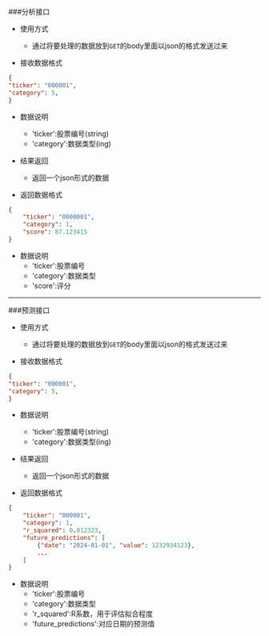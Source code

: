 ###分析接口

- 使用方式
    - 通过将要处理的数据放到`GET`的body里面以json的格式发送过来

- 接收数据格式

```json
{
"ticker": "000001",
"category": 5,
}
```

- 数据说明
    - 'ticker':股票编号(string)
    - 'category':数据类型(ing)

- 结果返回
    - 返回一个json形式的数据

- 返回数据格式
```json
{
    "ticker": "0000001",
    "category": 1,
    "score": 87.123415
}
```

- 数据说明
    - 'ticker':股票编号
    - 'category':数据类型
    - 'score':评分

***********

###预测接口

- 使用方式
    - 通过将要处理的数据放到`GET`的body里面以json的格式发送过来

- 接收数据格式

```json
{
"ticker": "000001",
"category": 5,
}
```

- 数据说明
    - 'ticker':股票编号(string)
    - 'category':数据类型(ing)

- 结果返回
    - 返回一个json形式的数据

- 返回数据格式
```json
{
    "ticker": "000001",
    "category": 1,
    "r_squared": 0.812323,
    "future_predictions": [
        {"date": "2024-01-01", "value": 1232934123},
        ...
    ]
}
```

- 数据说明
    - 'ticker':股票编号
    - 'category':数据类型
    - 'r_squared':R系数，用于评估拟合程度
    - 'future_predictions':对应日期的预测值
